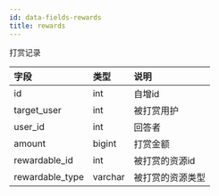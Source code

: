 ```yaml
---
id: data-fields-rewards
title: rewards
---
```


打赏记录

| 字段 | 类型 | 说明 |
| :- | :- | :- |
| id | int | 自增id |
| target_user | int | 被打赏用护 |
| user_id | int | 回答者 |
| amount | bigint | 打赏金额 |
| rewardable_id | int | 被打赏的资源id |
| rewardable_type | varchar | 被打赏的资源类型 |
